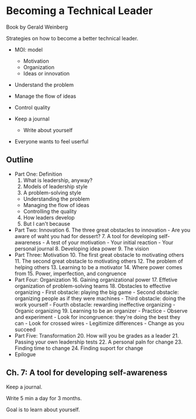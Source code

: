 # Becoming a Technical Leader

Book by Gerald Weinberg

Strategies on how to become a better technical leader.

- MOI: model
    * Motivation
    * Organization
    * Ideas or innovation

- Understand the problem
- Manage the flow of ideas
- Control quality

- Keep a journal
    *  Write about yourself
- Everyone wants to feel userful

## Outline
- Part One: Definition
    1. What is leadership, anyway?
    2. Models of leadership style
    3. A problem-solving style
    - Understanding the problem
    - Managing the flow of ideas
    - Controlling the quality
    4. How leaders develop
    4. But I can't because
- Part Two: Innovation
    6. The three great obstacles to innovation
        - Are you aware of waht you had for dessert?
    7. A tool for developing self-awareness
        - A test of your motivation
        - Your initial reaction
        - Your personal journal
    8. Developing idea power
    9. The vision
- Part Three: Motivation
    10. The first great obstacle to motivating others
    11. The second great obstacle to motivating others
    12. The problem of helping others
    13. Learning to be a motivator
    14. Where power comes from
    15. Power, imperfection, and congruence
- Part Four: Organization
    16. Gaining organizational power
    17. Effetive organization of problem-solving teams
    18. Obstacles to effective organizing
        - First obstacle: playing the big game
        - Second obstacle: organizing people as if they were machines
        - Third obstacle: doing the work yourself
        - Fourth obstacle: rewarding ineffective organizing
        - Organic organizing
    19. Learning to be an organizer
        - Practice
        - Observe and experiment
            - Look for incongruence: they're doing the best they can
            - Look for crossed wires
            - Legitimize differences
            - Change as you succeed
- Part Five: Transformation
    20. How will you be grades as a leader
    21. Passing your own leadership tests
    22. A personal paln for change
    23. Finding time to change
    24. Finding suport for change
- Epilogue


## Ch. 7: A tool for developing self-awareness

Keep a journal.

Write 5 min a day for 3 months.

Goal is to learn about yourself.

